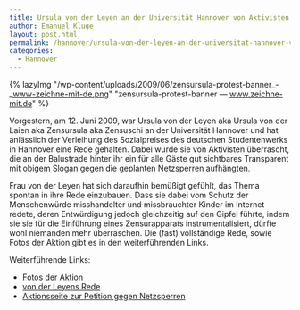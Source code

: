 ```yaml
---
title: Ursula von der Leyen an der Universität Hannover von Aktivisten überrascht
author: Emanuel Kluge
layout: post.html
permalink: /hannover/ursula-von-der-leyen-an-der-universitat-hannover-von-aktivisten-uberrascht/
categories:
  - Hannover
---
```


{% lazyImg "/wp-content/uploads/2009/06/zensursula-protest-banner\_-\_www-zeichne-mit-de.png" "zensursula-protest-banner &mdash; www.zeichne-mit.de" %}

Vorgestern, am 12. Juni 2009, war Ursula von der Leyen aka Ursula von der Laien aka Zensursula aka Zensuschi an der Universität Hannover und hat anlässlich der Verleihung des Sozialpreises des deutschen Studentenwerks in Hannover eine Rede gehalten. Dabei wurde sie von Aktivisten überrascht, die an der Balustrade hinter ihr ein für alle Gäste gut sichtbares Transparent mit obigem Slogan gegen die geplanten Netzsperren aufhängten.

Frau von der Leyen hat sich daraufhin bemüßigt gefühlt, das Thema spontan in ihre Rede einzubauen. Dass sie dabei vom Schutz der Menschenwürde misshandelter und missbrauchter Kinder im Internet redete, deren Entwürdigung jedoch gleichzeitig auf den Gipfel führte, indem sie sie für die Einführung eines Zensurapparats instrumentalisiert, dürfte wohl niemanden mehr überraschen. Die (fast) vollständige Rede, sowie Fotos der Aktion gibt es in den weiterführenden Links.

Weiterführende Links:

 * [Fotos der Aktion][fefe]
 * [von der Leyens Rede][falsepositive]
 * [Aktionsseite zur Petition gegen Netzsperren][zeichne]

[fefe]: http://blog.fefe.de/?ts=b4cad33f
[falsepositive]: http://falsepositive.eu/archives/20090613-Zensursula/77
[zeichne]: http://www.zeichne-mit.de/
